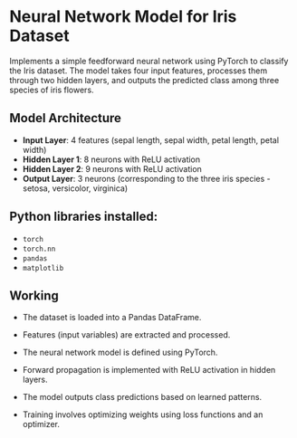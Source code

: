 # Neural Network Model for Iris Dataset

Implements a simple feedforward neural network using PyTorch to classify the Iris dataset. The model takes four input features, processes them through two hidden layers, and outputs the predicted class among three species of iris flowers.

## Model Architecture
- **Input Layer**: 4 features (sepal length, sepal width, petal length, petal width)
- **Hidden Layer 1**: 8 neurons with ReLU activation
- **Hidden Layer 2**: 9 neurons with ReLU activation
- **Output Layer**: 3 neurons (corresponding to the three iris species - setosa, versicolor, virginica)

## Python libraries installed:
- `torch`
- `torch.nn`
- `pandas`
- `matplotlib`

## Working

- The dataset is loaded into a Pandas DataFrame.

- Features (input variables) are extracted and processed.

- The neural network model is defined using PyTorch.

- Forward propagation is implemented with ReLU activation in hidden layers.

- The model outputs class predictions based on learned patterns.

- Training involves optimizing weights using loss functions and an optimizer.


